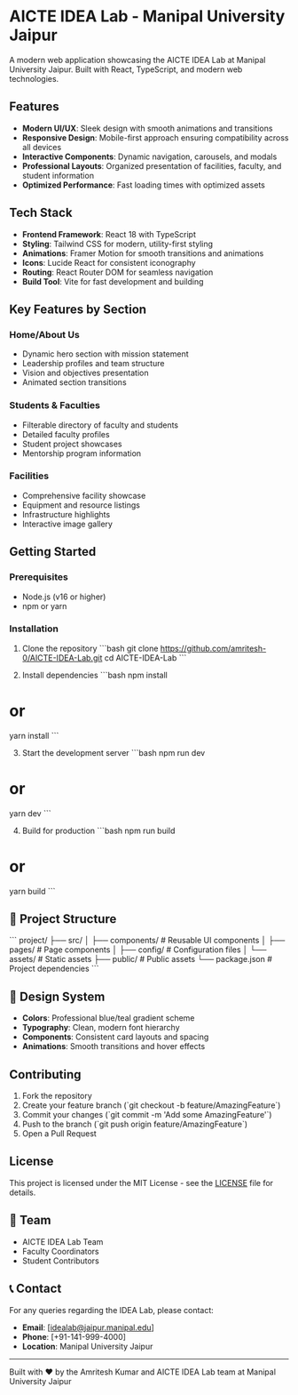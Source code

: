 # AICTE IDEA Lab - Manipal University Jaipur

A modern web application showcasing the AICTE IDEA Lab at Manipal University Jaipur. Built with React, TypeScript, and modern web technologies.

##  Features

- **Modern UI/UX**: Sleek design with smooth animations and transitions
- **Responsive Design**: Mobile-first approach ensuring compatibility across all devices
- **Interactive Components**: Dynamic navigation, carousels, and modals
- **Professional Layouts**: Organized presentation of facilities, faculty, and student information
- **Optimized Performance**: Fast loading times with optimized assets

##  Tech Stack

- **Frontend Framework**: React 18 with TypeScript
- **Styling**: Tailwind CSS for modern, utility-first styling
- **Animations**: Framer Motion for smooth transitions and animations
- **Icons**: Lucide React for consistent iconography
- **Routing**: React Router DOM for seamless navigation
- **Build Tool**: Vite for fast development and building

##  Key Features by Section

### Home/About Us
- Dynamic hero section with mission statement
- Leadership profiles and team structure
- Vision and objectives presentation
- Animated section transitions

### Students & Faculties
- Filterable directory of faculty and students
- Detailed faculty profiles
- Student project showcases
- Mentorship program information

### Facilities
- Comprehensive facility showcase
- Equipment and resource listings
- Infrastructure highlights
- Interactive image gallery

##  Getting Started

### Prerequisites
- Node.js (v16 or higher)
- npm or yarn

### Installation

1. Clone the repository
\`\`\`bash
git clone https://github.com/amritesh-0/AICTE-IDEA-Lab.git
cd AICTE-IDEA-Lab
\`\`\`

2. Install dependencies
\`\`\`bash
npm install
# or
yarn install
\`\`\`

3. Start the development server
\`\`\`bash
npm run dev
# or
yarn dev
\`\`\`

4. Build for production
\`\`\`bash
npm run build
# or
yarn build
\`\`\`

## 🎯 Project Structure

\`\`\`
project/
├── src/
│   ├── components/         # Reusable UI components
│   ├── pages/             # Page components
│   ├── config/            # Configuration files
│   └── assets/            # Static assets
├── public/               # Public assets
└── package.json         # Project dependencies
\`\`\`

## 🎨 Design System

- **Colors**: Professional blue/teal gradient scheme
- **Typography**: Clean, modern font hierarchy
- **Components**: Consistent card layouts and spacing
- **Animations**: Smooth transitions and hover effects


##  Contributing

1. Fork the repository
2. Create your feature branch (\`git checkout -b feature/AmazingFeature\`)
3. Commit your changes (\`git commit -m 'Add some AmazingFeature'\`)
4. Push to the branch (\`git push origin feature/AmazingFeature\`)
5. Open a Pull Request

## License

This project is licensed under the MIT License - see the [LICENSE](LICENSE) file for details.

## 👥 Team

- AICTE IDEA Lab Team
- Faculty Coordinators
- Student Contributors

## 📞 Contact

For any queries regarding the IDEA Lab, please contact:

- **Email**: [idealab@jaipur.manipal.edu]
- **Phone**: [+91-141-999-4000]
- **Location**: Manipal University Jaipur

---

Built with ❤️ by the Amritesh Kumar and AICTE IDEA Lab team at Manipal University Jaipur
